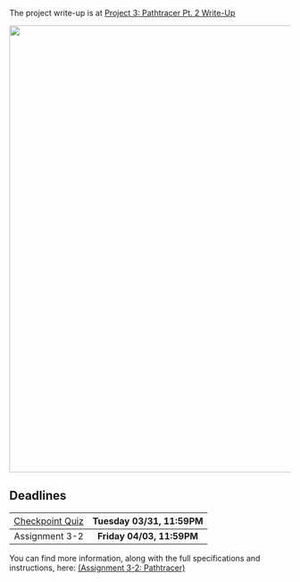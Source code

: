 The project write-up is at [Project 3: Pathtracer Pt. 2 Write-Up](https://nicodeshler.github.io/CS184-sp20-p3-2-pathtracer/)

<p>
<img src="https://cs184.eecs.berkeley.edu/cs184_sp17_content/article_images/21_1.jpg" width="800px" />
</p>

## Deadlines

| <span style="font-weight:normal">[Checkpoint Quiz](https://www.gradescope.com/courses/83189)</span> | **Tuesday 03/31, 11:59PM** |
|:-------------------------------------------------------:|:--------------------------:|
|  <span style="font-weight:normal">Assignment 3-2</span>   | **Friday 04/03, 11:59PM** |

You can find more information, along with the full specifications and instructions, here: [(Assignment 3-2: Pathtracer)](https://cs184.eecs.berkeley.edu/sp20/article/29/assignment-3-2-pathtracer)
